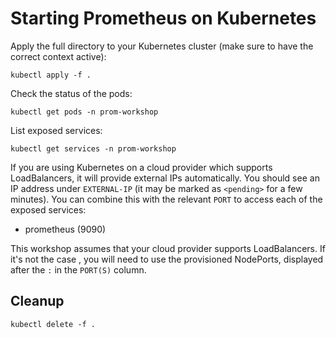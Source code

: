 # Starting Prometheus on Kubernetes

Apply the full directory to your Kubernetes cluster (make sure to have the correct context active):

```
kubectl apply -f .
```

Check the status of the pods:

```
kubectl get pods -n prom-workshop
```

List exposed services:

```
kubectl get services -n prom-workshop
```

If you are using Kubernetes on a cloud provider which supports LoadBalancers, it will provide external IPs automatically. You should see an IP address under `EXTERNAL-IP` (it may be marked as `<pending>` for a few minutes). You can combine this with the relevant `PORT` to access each of the exposed services:

- prometheus (9090)

This workshop assumes that your cloud provider supports LoadBalancers. If it's not the case , you will need to use the provisioned NodePorts, displayed after the `:` in the `PORT(S)` column.

## Cleanup

```
kubectl delete -f .
```
